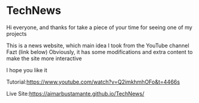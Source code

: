 # TechNews

Hi everyone, and thanks for take a piece of your time for seeing one of my projects

This is a news website, which main idea I took from the YouTube channel Fazt (link below) Obviously, it has some modifications and extra content to make the site more interactive

I hope you like it

Tutorial:https://www.youtube.com/watch?v=Q2imkhmhOFo&t=4466s

Live Site:https://aimarbustamante.github.io/TechNews/
